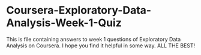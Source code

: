 # Coursera-Exploratory-Data-Analysis-Week-1-Quiz
This is file containing answers to week 1 questions of Exploratory Data Analysis on Coursera.
I hope you find it helpful in some way.
ALL THE BEST!

